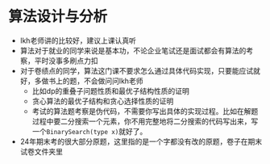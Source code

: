 # 算法设计与分析

- lkh老师讲的比较好，建议上课认真听
- 算法对于就业的同学来说是基本功，不论企业笔试还是面试都会有算法的考察，平时没事多刷点力扣
- 对于卷绩点的同学，算法这门课不要求怎么通过具体代码实现，只要能应试就好，多做书上的题，不会做问问lkh老师
  - 比如dp的重叠子问题性质和最优子结构性质的证明
  - 贪心算法的最优子结构和贪心选择性质的证明
  - 考试的算法题考察是伪代码，不需要你写出具体的实现过程。比如在解题过程中要二分搜索一个元素，你不用完整地将二分搜索的代码写出来，写一个`BinarySearch(type x)`就好了。
- 24年期末考的很大部分原题，这里指的是一个字都没有改的原题，卷子在期末试卷文件夹里
